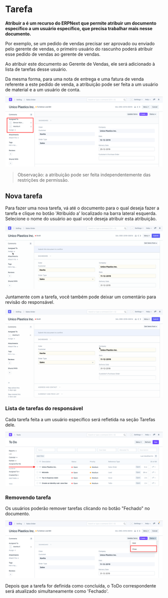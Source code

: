 # Tarefa



**Atribuir a é um recurso do ERPNext que permite atribuir um documento específico a um usuário específico, que precisa trabalhar mais nesse documento.**


Por exemplo, se um pedido de vendas precisar ser aprovado ou enviado pelo gerente de vendas, o primeiro usuário do rascunho poderá atribuir esse pedido de vendas ao gerente de vendas.


Ao atribuir este documento ao Gerente de Vendas, ele será adicionado à lista de tarefas desse usuário.


Da mesma forma, para uma nota de entrega e uma fatura de venda referente a este pedido de venda, a atribuição pode ser feita a um usuário de material e a um usuário de conta.


![Assignment](/files/using-assignment-1.png)



> 
> Observação: a atribuição pode ser feita independentemente das restrições de permissão.
> 
> 
> 


## Nova tarefa


Para fazer uma nova tarefa, vá até o documento para o qual deseja fazer a tarefa e clique no botão 'Atribuído a' localizado na barra lateral esquerda. Selecione o nome do usuário ao qual você deseja atribuir esta atribuição.


![Assignment](/files/using-assignment-2.gif)


Juntamente com a tarefa, você também pode deixar um comentário para revisão do responsável.


![Assignment](/files/using-assignment-3.gif)


### Lista de tarefas do responsável


Cada tarefa feita a um usuário específico será refletida na seção Tarefas dele.


![Assignment](/files/using-assignment-4.png)


### Removendo tarefa


Os usuários poderão remover tarefas clicando no botão "Fechado" no documento.


![Assignment](/files/using-assignment-5.png)


Depois que a tarefa for definida como concluída, o ToDo correspondente será atualizado simultaneamente como 'Fechado'.



